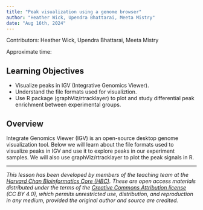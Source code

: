 ```yaml
---
title: "Peak visualization using a genome browser"
author: "Heather Wick, Upendra Bhattarai, Meeta Mistry"
date: "Aug 16th, 2024"
---
```


Contributors: Heather Wick, Upendra Bhattarai, Meeta Mistry

Approximate time: 

## Learning Objectives

* Visualize peaks in IGV (Integrative Genomics Viewer).
* Understand the file formats used for visualiztion.
* Use R package (graphViz/rtracklayer) to plot and study differential peak enrichment between experimental groups.


## Overview

Integrate Genomics Viewer (IGV) is an open-source desktop genome visualization tool. Below we will learn about the file formats used to visualize peaks in IGV and use it to explore peaks in our experiment samples. We will also use graphViz/rtracklayer to plot the peak signals in R. 


***

*This lesson has been developed by members of the teaching team at the [Harvard Chan Bioinformatics Core (HBC)](http://bioinformatics.sph.harvard.edu/). These are open access materials distributed under the terms of the [Creative Commons Attribution license](https://creativecommons.org/licenses/by/4.0/) (CC BY 4.0), which permits unrestricted use, distribution, and reproduction in any medium, provided the original author and source are credited.*
